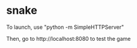 # snake

To launch, use "python -m SimpleHTTPServer"

Then, go to http://localhost:8080 to test the game

